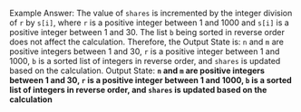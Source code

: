 Example Answer:
The value of `shares` is incremented by the integer division of `r` by `s[i]`, where `r` is a positive integer between 1 and 1000 and `s[i]` is a positive integer between 1 and 30. The list `b` being sorted in reverse order does not affect the calculation. Therefore, the Output State is: `n` and `m` are positive integers between 1 and 30, `r` is a positive integer between 1 and 1000, `b` is a sorted list of integers in reverse order, and `shares` is updated based on the calculation.
Output State: **`n` and `m` are positive integers between 1 and 30, `r` is a positive integer between 1 and 1000, `b` is a sorted list of integers in reverse order, and `shares` is updated based on the calculation**